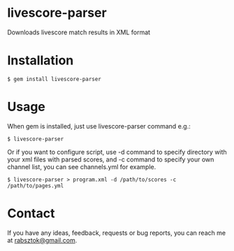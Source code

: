 livescore-parser
===============

Downloads livescore match results in XML format

Installation
============

    $ gem install livescore-parser

Usage
=====

When gem is installed, just use livescore-parser command e.g.:

    $ livescore-parser

Or if you want to configure script, use -d command to specify directory with your xml files with parsed scores, and -c command to specify your own channel list, you can see channels.yml for example.

    $ livescore-parser > program.xml -d /path/to/scores -c /path/to/pages.yml

Contact
=======

If you have any ideas, feedback, requests or bug reports, you can reach me at
[rabsztok@gmail.com](mailto:rabsztok@gmail.com).
